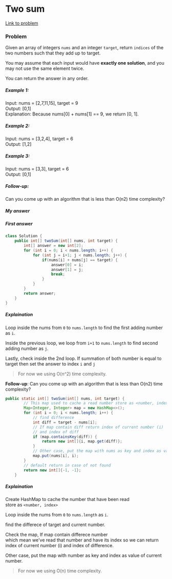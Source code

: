 # Two sum

[Link to problem](https://leetcode.com/problems/two-sum/description/)

### Problem
Given an array of integers `nums` and an integer `target`, return `indices` of the two numbers such that they add up to target.

You may assume that each input would have **exactly one solution**, and you may not use the same element twice.

You can return the answer in any order.

##### Example 1:
Input: nums = [2,7,11,15], target = 9 <br>
Output: [0,1] <br>
Explanation: Because nums[0] + nums[1] == 9, we return [0, 1]. <br>

##### Example 2:
Input: nums = [3,2,4], target = 6 <br>
Output: [1,2] <br>

##### Example 3:
Input: nums = [3,3], target = 6  <br>
Output: [0,1]  <br>

##### Follow-up: 
Can you come up with an algorithm that is less than O(n2) time complexity?

##### My answer

##### First answer
```java
class Solution {
    public int[] twoSum(int[] nums, int target) {
        int[] answer = new int[2];
        for (int i = 0; i < nums.length; i++) {
            for (int j = i+1; j < nums.length; j++) {
                if(nums[i] + nums[j] == target) {
                    answer[0] = i;
                    answer[1] = j;
                    break;
                }
            }
        }
        return answer;
    }
}

```

##### Explaination
Loop inside the nums from `0` to `nums.length` to find the first adding number as `i`. 

Inside the previous loop, we loop from  `i+1` to `nums.length`  to find second adding number as `j`.

Lastly, check inside the 2nd loop. If summation of both number is equal to target then set the answer to index `i` and `j`

> For now we using O(n^2) time complexity.

**Follow-up**: Can you come up with an algorithm that is less than O(n2) time complexity?

```java
public static int[] twoSum(int[] nums, int target) {
        // This map used to cache a read number store as <number, index>
        Map<Integer, Integer> map = new HashMap<>();
        for (int i = 0; i < nums.length; i++) {
            // find difference
            int diff = target - nums[i];
            // If map contain diff return index of current number (i)
            // and index of diff
            if (map.containsKey(diff)) {
                return new int[]{i, map.get(diff)};
            }
            // Other case, put the map with nums as key and index as value of current number
            map.put(nums[i], i);
        }
        // default return in case of not found
        return new int[]{-1, -1};
    }
```
##### Explaination

Create HashMap to cache the number that have been read<br>
store as `<number, index>`

Loop inside the nums from `0` to `nums.length` as `i`. 

find the differece of target and current number.

Check the map, If map contain differece number <br>
which mean we've read that number and have its index
so we can return index of current number (i) and index of difference.

Other case, put the map with number as key and index as value of current number.
> For now we using O(n) time complexity.